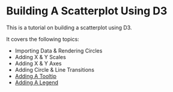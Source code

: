 # Building A Scatterplot Using D3

This is a tutorial on building a scatterplot using D3.  

It covers the following topics:

- Importing Data & Rendering Circles
- Adding X & Y Scales
- Adding X & Y Axes
- Adding Circle & Line Transitions
- [Adding A Tooltip](adding-a-tooltip.md) 
- [Adding A Legend](adding-a-legend.md)



